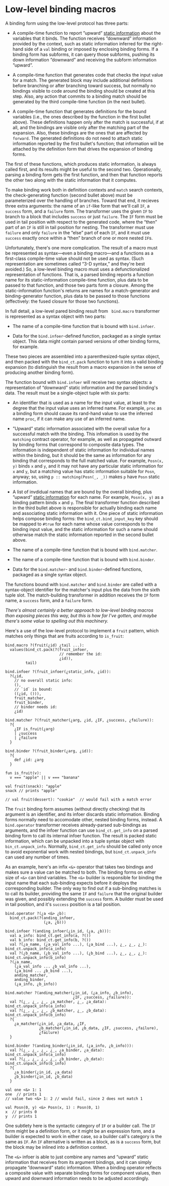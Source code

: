 # Low-level binding macros

A binding form using the low-level protocol has three parts:

 * A compile-time function to report ”upward” [static
   information](static-info.md) about the variables that it binds. The
   function receives ”downward” information provided by the context,
   such as static information inferred for the right-hand side of a
   `val` binding or imposed by enclosing binding forms. If a binding
   form has subforms, it can query those subforms, pushing its down
   information ”downward” and receiving the subform information
   ”upward”.

 * A compile-time function that generates code that checks the input
   value for a match. The generated block may include additional
   definitions before branching or after branching toward success, but
   normally no bindings visible to code around the binding should be
   created at this step. Also, any action that commits to a binding
   match should be generated by the third compile-time function (in
   the next bullet).

 * A compile-time function that generates definitions for the bound
   variables (i.e., the ones described by the function in the first
   bullet above). These definitions happen only after the match is
   successful, if at all, and the bindings are visible only after the
   matching part of the expansion. Also, these bindings are the ones
   that are affected by `forward`. The generated definitions do not
   need to attach static information reported by the first bullet's
   function; that information will be attached by the definition form
   that drives the expansion of binding forms.

The first of these functions, which produces static information, is
always called first, and its results might be useful to the second
two. Operationally, parsing a binding form gets the first function,
and then that function reports the other two along with the static
information that it computes.

To make binding work both in definition contexts and `match` search
contexts, the check-generating function (second bullet above) must be
parameterized over the handling of branches. Toward that end, it
recieves three extra arguments: the name of an `if`-like form that
we'll call `IF`, a `success` form, and a `failure` form. The
transformer uses the given `IF` to branch to a block that includes
`success` or just `failure`. The `IF` form must be used in tail
position with respect to the generated code, where the “then” part of
an `IF` is still in tail position for nesting. The transformer must
use `failure` and only `failure` in the “else” part of each `IF`, and
it must use `success` exactly once within a “then” branch of one or
more nested `IF`s.

Unfortunately, there's one more complication. The result of a macro
must be represented as syntax—even a binding macro—and a functions as
a first-class compile-time value should not be used as syntax. (Such
representation are sometimes called “3-D syntax,” and they're best
avoided.) So, a low-level binding macro must uses a defunctionalized
representation of functions. That is, a parsed binding reports a
function name for its static-information compile-time function, plus
data to be passed to that function, and those two parts form a
closure. Among the static-information function's returns are names for
a match-generator and binding-generator function, plus data to be
passed to those functions (effectively: the fused closure for those
two functions).

In full detail, a low-level pared binding result from ` bind.macro`
transformer is represented as a syntax object with two parts:

 * The name of a compile-time function that is bound with
   `bind.infoer`.

 * Data for the `bind.infoer`-defined function, packaged as a single
   syntax object. This data might contain parsed versions of other
   binding forms, for example.

These two pieces are assembled into a parenthesized-tuple syntax
object, and then packed with the `bind_ct.pack` function to turn it
into a valid binding expansion (to distinguish the result from a macro
expansion in the sense of producing another binding form).

The function bound with `bind.infoer` will receive two syntax objects:
a representation of “downward” static information and the parsed
binding's data. The result must be a single-object tuple with six
parts:

 * An identifier that is used as a name for the input value, at least
   to the degree that the input value uses an inferred name. For
   example, `proc` as a binding form should cause its rand-hand value
   to use the inferred name `proc`, if it can make any use of an
   inferred name.

 * ”Upward” static information associated with the overall value for a
   successful match with the binding. This infomation is used by the
   `matching` contract operator, for example, as well as propagated
   outward by binding forms that correspond to composite data types.
   The information is independent of static information for individual
   names within the binding, but it should be the same as information
   for any binding that corresponds to the full matched value. For
   example, `Posn(x, y)` binds `x` and `y`, and it may not have any
   particular static information for `x` and `y`, but a matching value
   has static information suitable for `Posn`, anyway; so, using `p ::
   matching(Posn(_, _))` makes `p` have `Posn` static information.

 * A list of invdidual names that are bound by the overall binding,
   plus ”upward” [static information](static-info.md) for each name.
   For example, `Posn(x, y)` as a binding pattern binds `x` and `y`.
   The final transformer function described in the third bullet above
   is responsible for actually binding each name and associating
   static information with it. One piece of static information helps
   compose binding forms: the `bind_ct.bind_input_key` key should be
   mapped to `#true` for each name whose value corresponds to the
   binding input value, and the static information for such a name
   should otherwise match the static information reported in the
   second bullet above.

 * The name of a compile-time function that is bound with
   `bind.matcher`.

 * The name of a compile-time function that is bound with
   `bind.binder`.

 * Data for the `bind.matcher`- and `bind.binder`-defined functions,
   packaged as a single syntax object.

The functions bound with `bind.matcher` and `bind.binder` are called
with a syntax-object identifier for the matcher's input plus the data
from the sixth tuple slot. The match-building transformer in addition
receives the `IF` form name, a `success` form, and a `failure` form.

_There's almost certainly a better approach to low-level binding
macros than exposing pieces this way, but this is how far I've gotten,
and maybe there's some value to spelling out this machinery._

Here's a use of the low-level protocol to implement a `fruit` pattern,
which matches only things that are fruits according to `is_fruit`:

```
bind.macro ?(fruit(¿id) ¿tail ...):
  values(bind_ct.pack(?(fruit_infoer,
                        // remember the id:
                        ¿id)),
         tail)

bind.infoer ?(fruit_infoer(¿static_info, ¿id)):
  ?(¿id,
    // no overall static info:
    (),
    // `id` is bound:
    ((¿id, ())),
    fruit_matcher,
    fruit_binder,
    // binder needs id:
    ¿id)

bind.matcher ?(fruit_matcher(¿arg, ¿id, ¿IF, ¿success, ¿failure)):
  ?{
    ¿IF is_fruit(¿arg)
    | ¿success
    | ¿failure
  }

bind.binder ?(fruit_binder(¿arg, ¿id)):
  ?{
    def ¿id: ¿arg
  }

fun is_fruit(v):
  v === "apple" || v === "banana"

val fruit(snack): "apple"
snack // prints "apple"

// val fruit(dessert): "cookie"  // would fail with a match error
```

The `fruit` binding form assumes (without directly checking) that its
argument is an identifier, and its infoer discards static information.
Binding forms normally need to accomodate other, nested binding forms,
instead. A `bind.operator` transformer receives already-parsed
sub-bindings as arguments, and the infoer function can use
`bind_ct.get_info` on a parsed binding form to call its internal
infoer function. The result is packed static information, which can be
unpacked into a tuple syntax object with `bin_ct.unpack_info`.
Normally, `bind_ct.get_info` should be called only once to avoid
exponential work with nested bindings, but `bind_ct.unpack_info` can
used any number of times.

As an example, here's an infix `<&>` operator that takes two bindings
and makes sure a value can be matched to both. The binding forms on
either size of `<&>` can bind variables. The `<&>` builder is
responsible for binding the input name that each sub-binding expects
before it deploys the corresponding builder. The only way to find out
if a sub-binding matches is to call its builder, providing the same
`IF` and `failure` that the original builder was given, and possibly
extending the `success` form. A builder must be used in tail position,
and it's `success` position is a tail position.

```
bind.operator ?(¿a <&> ¿b):
  bind_ct.pack(?(anding_infoer,
                 (¿a, ¿b)))
  
bind.infoer ?(anding_infoer(¿in_id, (¿a, ¿b))):
  val a_info: bind_ct.get_info(a, ?())
  val b_info: bind_ct.get_info(b, ?())
  val ?(¿a_name, (¿a_val_info ...), (¿a_bind ...), ¿_, ¿_, ¿_): bind_ct.unpack_info(a_info)
  val ?(¿b_name, (¿b_val_info ...), (¿b_bind ...), ¿_, ¿_, ¿_): bind_ct.unpack_info(b_info)
  ?(¿a_name,
    (¿a_val_info ... ¿b_val_info ...),
    (¿a_bind ... ¿b_bind ...),
    anding_matcher,
    anding_binder,
    (¿a_info, ¿b_info))

bind.matcher ?(anding_matcher(¿in_id, (¿a_info, ¿b_info),
                              ¿IF, ¿success, ¿failure)):
  val ?(¿_, ¿_, ¿_, ¿a_matcher, ¿_, ¿a_data): bind_ct.unpack_info(a_info)
  val ?(¿_, ¿_, ¿_, ¿b_matcher, ¿_, ¿b_data): bind_ct.unpack_info(b_info)
  ?{
    ¿a_matcher(¿in_id, ¿a_data, ¿IF,
               ¿b_matcher(¿in_id, ¿b_data, ¿IF, ¿success, ¿failure),
               ¿failure)
  }

bind.binder ?(anding_binder(¿in_id, (¿a_info, ¿b_info))):
  val ?(¿_, ¿_, ¿_, ¿_, ¿a_binder, ¿a_data): bind_ct.unpack_info(a_info)
  val ?(¿_, ¿_, ¿_, ¿_, ¿b_binder, ¿b_data): bind_ct.unpack_info(b_info)
  ?{
    ¿a_binder(¿in_id, ¿a_data)
    ¿b_binder(¿in_id, ¿b_data)
  }

val one <&> 1: 1
one  // prints 1
// value two <&> 1: 2 // would fail, since 2 does not match 1

val Posn(0, y) <&> Posn(x, 1) : Posn(0, 1)
x  // prints 0
y  // prints 1
```

One subtlety here is the syntactic category of `IF` or a builder call.
The `IF` form might be a definition form, or it might be an expression
form, and a builder is expected to work in either case, so a builder
call's category is the same as `IF`. An `IF` alternative is written as
a block, as is a `success` form, but the block may be inlined into a
definition context.

The `<&>` infoer is able to just combine any names and “upward” static
information that receives from its argument bindings, and it can
simply propagate ”downward” static information. When a binding
operator reflects a composite value with separate binding forms for
component values, then upward and downward information needs to be
adjusted accordingly.

